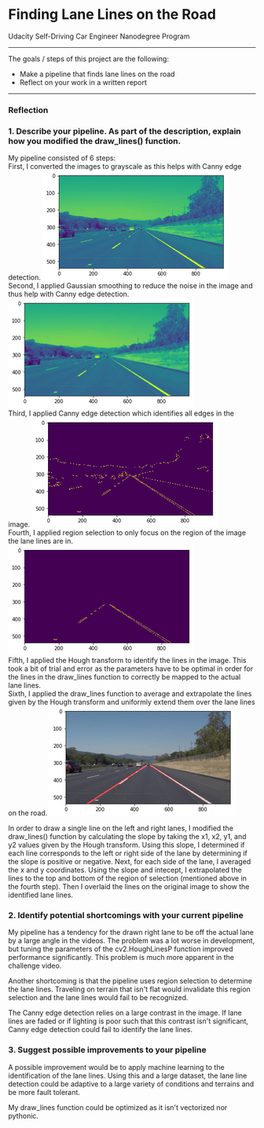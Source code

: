 # Finding Lane Lines on the Road
Udacity Self-Driving Car Engineer Nanodegree Program

---

The goals / steps of this project are the following:
* Make a pipeline that finds lane lines on the road
* Reflect on your work in a written report

---

### Reflection

### 1. Describe your pipeline. As part of the description, explain how you modified the draw_lines() function.

My pipeline consisted of 6 steps:
<br> First, I converted the images to grayscale as this helps with Canny edge detection.
![alt text](./Writeup_files/img1.png)
<br> Second, I applied Gaussian smoothing to reduce the noise in the image and thus help with Canny edge detection.
![alt text](./Writeup_files/img2.png)
<br> Third, I applied Canny edge detection which identifies all edges in the image.
![alt text](./Writeup_files/img3.png)
<br> Fourth, I applied region selection to only focus on the region of the image the lane lines are in.
![alt text](./Writeup_files/img4.png)
<br> Fifth, I applied the Hough transform to identify the lines in the image. This took a bit of trial and error as the parameters have to be optimal in order for the lines in the draw_lines function to correctly be mapped to the actual lane lines.
<br> Sixth, I applied the draw_lines function to average and extrapolate the lines given by the Hough transform and uniformly extend them over the lane lines on the road.
![alt text](./Writeup_files/img5.png)


In order to draw a single line on the left and right lanes, I modified the draw_lines() function by calculating the slope by taking the x1, x2, y1, and y2 values given by the Hough transform. Using this slope, I determined if each line corresponds to the left or right side of the lane by determining if the slope is positive or negative. Next, for each side of the lane, I averaged the x and y coordinates. Using the slope and intecept, I extrapolated the lines to the top and bottom of the region of selection (mentioned above in the fourth step). Then I overlaid the lines on the original image to show the identified lane lines.

### 2. Identify potential shortcomings with your current pipeline

My pipeline has a tendency for the drawn right lane to be off the actual lane by a large angle in the videos. The problem was a lot worse in development, but tuning the parameters of the cv2.HoughLinesP function improved performance significantly. This problem is much more apparent in the challenge video.

Another shortcoming is that the pipeline uses region selection to determine the lane lines. Traveling on terrain that isn't flat would invalidate this region selection and the lane lines would fail to be recognized.

The Canny edge detection relies on a large contrast in the image. If lane lines are faded or if lighting is poor such that this contrast isn't significant, Canny edge detection could fail to identify the lane lines.

### 3. Suggest possible improvements to your pipeline

A possible improvement would be to apply machine learning to the identification of the lane lines. Using this and a large dataset, the lane line detection could be adaptive to a large variety of conditions and terrains and be more fault tolerant.

My draw_lines function could be optimized as it isn't vectorized nor pythonic.
